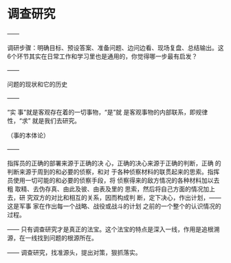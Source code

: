 # 调查研究

——

调研步骤：明确目标、预设答案、准备问题、边问边看、现场复盘、总结输出。这6个环节其实在日常工作和学习里也是通用的，你觉得哪一步最有启发？

——

问题的现状和它的历史

——

“实 事”就是客观存在着的一切事物，“是”就 是客观事物的内部联系，即规律性，“求” 就是我们去研究。

（事的本体论）

——

指挥员的正确的部署来源于正确的决 心，正确的决心来源于正确的判断，正确 的判断来源于周到的和必要的侦察，和对 于各种侦察材料的联贯起来的思索。指挥 员使用一切可能的和必要的侦察手段，将 侦察得来的敌方情况的各种材料加以去粗 取精、去伪存真、由此及彼、由表及里的 思索，然后将自己方面的情况加上去，研 究双方的对比和相互的关系，因而构成判 断，定下决心，作出计划，——这是军事 家在作出每一个战略、战役或战斗的计划 之前的一个整个的认识情况的过程。

——
只有调查研究才是真正的法宝。这个法宝的特点是深入一线，作用是追根溯源，在一线找到问题的根源所在。

——
调查研究，找准源头，提出对策，狠抓落实。
